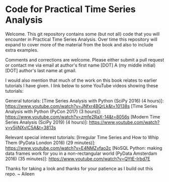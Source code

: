 # Code for Practical Time Series Analysis

Welcome. This git repository contains some (but not all) code that you will encounter in Practical Time Series Analysis. Over time this repository will expand to cover more of the material from the book and also to include extra examples.

Comments and corrections are welcome. Please either submit a pull request or contact me via email at author's first name [DOT] A (my middle initial) [DOT] author's last name at gmail.

I would also mention that much of the work on this book relates to earlier tutorials I have given. I link below to some YouTube videos showing these tutorials:

General tutorials:
[Time Series Analysis with Python (SciPy 2016) (4 hours)]: https://www.youtube.com/watch?v=JNfxr4BQrLk&t=10138s
[Time Series Analysis with Python (PyCon 2017) (3 hours)]: https://www.youtube.com/watch?v=zmfe2RaX-14&t=8056s
[Modern Time Series Analysis      (SciPy 2019) (4 hours)]: https://www.youtube.com/watch?v=v5ijNXvlC5A&t=3813s

Relevant special interest tutorials:
[Irregular Time Series and How to Whip Them (PyData London 2016) (29 minutes)]: https://www.youtube.com/watch?v=E4NMZyfao2c
[NoSQL Python: making data frames work for you in a non-rectangular world (PyData Amsterdam 2016) (35 minutes)]: https://www.youtube.com/watch?v=QYtE-Irbd7E


Thanks for taking a look and thanks for your patience as I build out this repo. ~ Aileen
